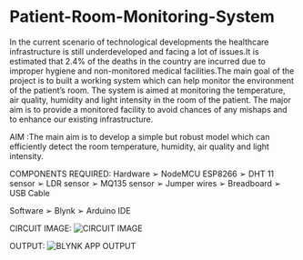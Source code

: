 # Patient-Room-Monitoring-System
In the current scenario of technological developments the healthcare infrastructure is still underdeveloped and facing a lot of issues.It is estimated that 2.4% of the deaths in the country are incurred due to improper hygiene and non-monitored medical facilities.The main goal of the project is to built a working system which can help monitor the environment of the patient’s room.
The system is aimed at monitoring the temperature, air quality, humidity and light intensity in the room of the patient. The major aim is to provide a monitored facility to avoid chances of any mishaps and to enhance our existing infrastructure.

AIM :The main aim is to develop a simple but robust model which can efficiently detect the room temperature, humidity, air quality and light intensity.

COMPONENTS REQUIRED:
Hardware
➢ NodeMCU ESP8266
➢ DHT 11 sensor
➢ LDR sensor
➢ MQ135 sensor
➢ Jumper wires
➢ Breadboard
➢ USB Cable

 Software
➢ Blynk
➢ Arduino IDE

CIRCUIT IMAGE:
![CIRCUIT IMAGE](https://user-images.githubusercontent.com/54355988/115506861-00ad8580-a299-11eb-95a9-cd815bc48166.jpg)



OUTPUT:
![BLYNK APP OUTPUT](https://user-images.githubusercontent.com/54355988/115506960-1de25400-a299-11eb-92d6-ebd2e22339ee.jpg)

